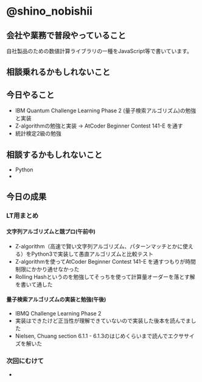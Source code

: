 # @shino_nobishii

## 会社や業務で普段やっていること

自社製品のための数値計算ライブラリの一種をJavaScript等で書いています。

## 相談乗れるかもしれないこと

## 今日やること

* IBM Quantum Challenge Learning Phase 2 (量子検索アルゴリズム)の勉強と実装
* Z-algorithmの勉強と実装 -> AtCoder Beginner Contest 141-E を通す
* 統計検定2級の勉強

## 相談するかもしれないこと

* Python
* 

## 今日の成果

### LT用まとめ

#### 文字列アルゴリズムと競プロ(午前中)

* Z-algorithm（高速で賢い文字列アルゴリズム、パターンマッチとかに使える）をPython3で実装して愚直アルゴリズムと比較テスト
* Z-algorithmを使ってAtCoder Beginner Contest 141-E を通すつもりが時間制限にかかり通せなかった
* Rolling Hashというのを勉強してそっちを使って計算量オーダーを落とす解を書いて通した
  
#### 量子検索アルゴリズムの実装と勉強(午後)

* IBMQ Challenge Learning Phase 2
* 実装はできたけど正当性が理解できていないので実装した後本を読んでました
* Nielsen, Chuang section 6.1.1 - 6.1.3のはじめくらいまで読んでエクササイズを解いた

### 次回にむけて

* 
